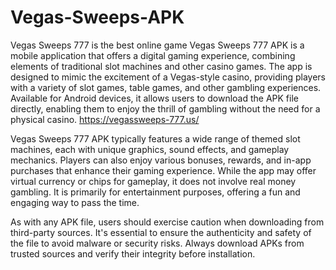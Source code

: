 # Vegas-Sweeps-APK
Vegas Sweeps 777 is the best online game
Vegas Sweeps 777 APK is a mobile application that offers a digital gaming experience, combining elements of traditional slot machines and other casino games. The app is designed to mimic the excitement of a Vegas-style casino, providing players with a variety of slot games, table games, and other gambling experiences. Available for Android devices, it allows users to download the APK file directly, enabling them to enjoy the thrill of gambling without the need for a physical casino. https://vegassweeps-777.us/

Vegas Sweeps 777 APK typically features a wide range of themed slot machines, each with unique graphics, sound effects, and gameplay mechanics. Players can also enjoy various bonuses, rewards, and in-app purchases that enhance their gaming experience. While the app may offer virtual currency or chips for gameplay, it does not involve real money gambling. It is primarily for entertainment purposes, offering a fun and engaging way to pass the time.

As with any APK file, users should exercise caution when downloading from third-party sources. It's essential to ensure the authenticity and safety of the file to avoid malware or security risks. Always download APKs from trusted sources and verify their integrity before installation.
